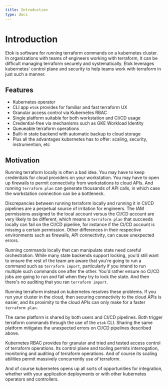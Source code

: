 ```yaml
---
title: Introduction
type: docs
---
```


# Introduction

Etok is software for running terraform commands on a kubernetes cluster. In organizations with teams of engineers working with terraform, it can be difficult managing terraform securely and systematically. Etok leverages kubernetes' control plane and security to help teams work with terraform in just such a manner.

## Features

* Kubernetes operator
* CLI app `etok` provides for familiar and fast terraform UX
* Granular access control via Kubernetes RBAC
* Single platform suitable for both workstation and CI/CD usage
* Credential-free via mechanisms such as GKE Workload Identity
* Queueable terraform operations
* Built-in state backend with automatic backup to cloud storage
* Plus all the advantages kubernetes has to offer: scaling, security, instrumention, etc

## Motivation

Running terraform locally is often a bad idea. You may have to keep credentials for cloud providers on your workstation. You may have to open up firewalls to permit connectivity from workstations to cloud APIs. And running `terraform plan` can generate thousands of API calls, in which case the workstation connection can be a bottleneck.

Discrepancies between running terraform locally and running it in CI/CD pipelines are a perpetual source of irritation for engineers. The IAM permissions assigned to the local account versus the CI/CD account are very likely to be different, which means a `terraform plan` that succeeds locally can fail on the CI/CD pipeline, for instance if the CI/CD account is missing a certain permission. Other differences in their respective environments such as firewalls, API connectivity, can cause unexpected errors.

Running commands locally that can manipulate state need careful orchestration. While many state backends support locking, you'd still want to ensure the rest of the team are aware that you're going to run a command such as `terraform import`, particularly if you intend to run multiple such commands one after the other. You'd rather ensure no CI/CD jobs are going to run and fail when they try to lock the state. And then there's no auditing that you ran `terraform import`.

Running terraform instead on kubernetes resolves these problems. If you run your cluster in the cloud, then securing connectivity to the cloud APIs is easier, and its proximity to the cloud APIs can only make for a faster `terraform plan`.

The same platform is shared by both users and CI/CD pipelines. Both trigger terraform commands through the use of the `etok` CLI. Sharing the same platform mitigates the unexpected errors on CI/CD pipelines described above.

Kubernetes RBAC provides for granular and tried and tested access control of terraform operations. Its control plane and tooling permits interrogation, monitoring and auditing of terraform operations. And of course its scaling abilities permit massively concurrently use of terraform.

And of course kubernetes opens up all sorts of opportunities for integration, whether with your application deployments or with other kubernetes operators and controllers.
